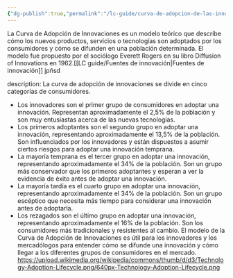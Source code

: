 ```yaml
---
{"dg-publish":true,"permalink":"/lc-guide/curva-de-adopcion-de-las-innovaciones/","noteIcon":""}
---
```


La Curva de Adopción de Innovaciones es un modelo teórico que describe cómo los nuevos productos, servicios o tecnologías son adoptados por los consumidores y cómo se difunden en una población determinada. El modelo fue propuesto por el sociólogo Everett Rogers en su libro Diffusion of Innovations en 1962.[[LC guide/Fuentes de innovación\|Fuentes de innovación]]
jpñsd

description:
La curva de adopción de innovaciones se divide en cinco categorías de consumidores.
-   Los innovadores son el primer grupo de consumidores en adoptar una innovación. Representan aproximadamente el 2,5% de la población y son muy entusiastas acerca de las nuevas tecnologías.
-   Los primeros adoptantes son el segundo grupo en adoptar una innovación, representando aproximadamente el 13,5% de la población. Son influenciados por los innovadores y están dispuestos a asumir ciertos riesgos para adoptar una innovación temprana.
-   La mayoría temprana es el tercer grupo en adoptar una innovación, representando aproximadamente el 34% de la población. Son un grupo más conservador que los primeros adoptantes y esperan a ver la evidencia de éxito antes de adoptar una innovación.
-   La mayoría tardía es el cuarto grupo en adoptar una innovación, representando aproximadamente el 34% de la población. Son un grupo escéptico que necesita más tiempo para considerar una innovación antes de adoptarla.
-   Los rezagados son el último grupo en adoptar una innovación, representando aproximadamente el 16% de la población. Son los consumidores más tradicionales y resistentes al cambio.
El modelo de la Curva de Adopción de Innovaciones es útil para los innovadores y los mercadólogos para entender cómo se difunde una innovación y cómo llegar a los diferentes grupos de consumidores en el mercado.
https://upload.wikimedia.org/wikipedia/commons/thumb/d/d3/Technology-Adoption-Lifecycle.png/640px-Technology-Adoption-Lifecycle.png